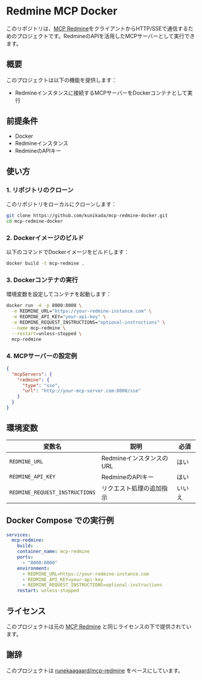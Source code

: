 # Redmine MCP Docker

このリポジトリは、[MCP Redmine](https://github.com/runekaagaard/mcp-redmine)をクライアントからHTTP/SSEで通信するためのプロジェクトです。RedmineのAPIを活用したMCPサーバーとして実行できます。

## 概要

このプロジェクトは以下の機能を提供します：

- Redmineインスタンスに接続するMCPサーバーをDockerコンテナとして実行

## 前提条件

- Docker
- Redmineインスタンス
- RedmineのAPIキー

## 使い方

### 1. リポジトリのクローン

このリポジトリをローカルにクローンします：

```bash
git clone https://github.com/kunikada/mcp-redmine-docker.git
cd mcp-redmine-docker
```

### 2. Dockerイメージのビルド

以下のコマンドでDockerイメージをビルドします：

```bash
docker build -t mcp-redmine .
```

### 3. Dockerコンテナの実行

環境変数を設定してコンテナを起動します：

```bash
docker run -d -p 8000:8000 \
  -e REDMINE_URL="https://your-redmine-instance.com" \
  -e REDMINE_API_KEY="your-api-key" \
  -e REDMINE_REQUEST_INSTRUCTIONS="optional-instructions" \
  --name mcp-redmine \
  --restart=unless-stopped \
  mcp-redmine
```

### 4. MCPサーバーの設定例

```json
{
  "mcpServers": {
    "redmine": {
      "type": "sse",
      "url": "http://your-mcp-server.com:8000/sse"
    }
  }
}
```

## 環境変数

| 変数名 | 説明 | 必須 |
|---|---|---|
| `REDMINE_URL` | RedmineインスタンスのURL | はい |
| `REDMINE_API_KEY` | RedmineのAPIキー | はい |
| `REDMINE_REQUEST_INSTRUCTIONS` | リクエスト処理の追加指示 | いいえ |

## Docker Compose での実行例

```yaml
services:
  mcp-redmine:
    build: .
    container_name: mcp-redmine
    ports:
      - "8000:8000"
    environment:
      - REDMINE_URL=https://your-redmine-instance.com
      - REDMINE_API_KEY=your-api-key
      - REDMINE_REQUEST_INSTRUCTIONS=optional-instructions
    restart: unless-stopped
```

## ライセンス

このプロジェクトは元の [MCP Redmine](https://github.com/runekaagaard/mcp-redmine) と同じライセンスの下で提供されています。

## 謝辞

このプロジェクトは [runekaagaard/mcp-redmine](https://github.com/runekaagaard/mcp-redmine) をベースにしています。

